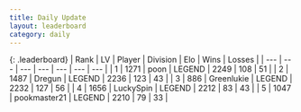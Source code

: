 ```yaml
---
title: Daily Update
layout: leaderboard
category: daily
---
```


{: .leaderboard}
| Rank | LV | Player | Division | Elo | Wins | Losses |
| --- | --- | --- | --- | --- | --- | --- |
| <span data-change="0">1</span> | 1271 | <span title="ID: 540690">poon</span> | LEGEND | <span data-change="-12">2249</span> | <span data-change="0">108</span> | <span data-change="1">51</span> |
| <span data-change="2">2</span> | 1487 | <span title="ID: 337810">Dregun</span> | LEGEND | <span data-change="5">2236</span> | <span data-change="5">123</span> | <span data-change="1">43</span> |
| <span data-change="0">3</span> | 886 | <span title="ID: 540">Greenlukie</span> | LEGEND | <span data-change="0">2232</span> | <span data-change="0">127</span> | <span data-change="0">56</span> |
| <span data-change="1">4</span> | 1656 | <span title="ID: 498412">LuckySpin</span> | LEGEND | <span data-change="-12">2212</span> | <span data-change="0">83</span> | <span data-change="1">43</span> |
| <span data-change="-3">5</span> | 1047 | <span title="ID: 652474">pookmaster21</span> | LEGEND | <span data-change="-25">2210</span> | <span data-change="0">79</span> | <span data-change="2">33</span> |